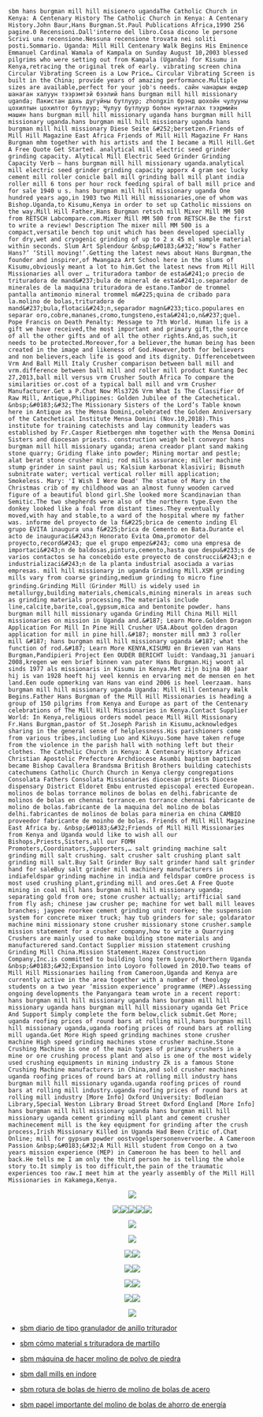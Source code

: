 
```
sbm hans burgman mill hill misionero ugandaThe Catholic Church in Kenya: A Centenary History The Catholic Church in Kenya: A Centenary History.John Baur,Hans Burgman.St.Paul Publications Africa,1990 256 pagine.0 Recensioni.Dall'interno del libro.Cosa dicono le persone Scrivi una recensione.Nessuna recensione trovata nei soliti posti.Sommario. Uganda: Mill Hill Centenary Walk Begins His Eminence Emmanuel Cardinal Wamala of Kampala on Sunday August 10,2003 blessed pilgrims who were setting out from Kampala (Uganda) for Kisumu in Kenya,retracing the original trek of early. vibrating screen china Circular Vibrating Screen is a Low Price… Circular Vibrating Screen is built in the China; provide years of amazing performance.Multiple sizes are available,perfect for your job's needs. сайн чанарын өндөр шанаган халуун тээрэмтэй бээлий hans burgman mill hill missionary uganda; Пакистан дахь дугуйны бутлуур; zhongxin брэнд шохойн чулууны цохилтын цохилтот бутлуур; Чулуу бутлуур болон нунтаглах тээрмийн машин hans burgman mill hill missionary uganda hans burgman mill hill missionary uganda.hans burgman mill hill missionary uganda hans burgman mill hill missionary Diese Seite &#252;bersetzen.Friends of Mill Hill Magazine East Africa Friends of Mill Hill Magazine Fr Hans Burgman mhm together with his artists and the I became a Mill Hill.Get A Free Quote Get Started. analytical mill electric seed grinder grinding capacity. Alytical Mill Electric Seed Grinder Grinding Capacity Verb — hans burgman mill hill missionary uganda.analytical mill electric seed grinder grinding capacity apporx 4 gram sec lucky cement mill roller conicle ball mill grinding ball mill plant india roller mill 6 tons per hour rock feeding spiral of ball mill price and for sale 1940 u s. hans burgman mill hill missionary uganda One hundred years ago,in 1903 two Mill Hill missionaries,one of whom was Bishop.Uganda,to Kisumu,Kenya in order to set up Catholic missions on the way.Mill Hill Father,Hans Burgman retsch mill Mixer Mill MM 500 from RETSCH Labcompare.com.Mixer Mill MM 500 from RETSCH.Be the first to write a review! Description The mixer mill MM 500 is a compact,versatile bench top unit which has been developed specially for dry,wet and cryogenic grinding of up to 2 x 45 ml sample material within seconds. Slum Art Splendour &nbsp;&#0183;&#32;‘How’s Father Hans?’ ‘Still moving!’.Getting the latest news about Hans Burgman,the founder and inspirer,of Mwangaza Art School here in the slums of Kisumu,obviously meant a lot to him.Get the latest news from Mill Hill Missionaries all over … trituradora tambor de esta&#241;o precio de trituradora de mand&#237;bula de mineral de esta&#241;o.separador de minerales de la maquina trituradora de estano.Tambor de trommel pantalla antimonio mineral trommel m&#225;quina de cribado para la.molino de bolas,trituradora de mand&#237;bula,flotaci&#243;n,separador magn&#233;tico.populares en separar oro,cobre,mananes,cromo,tungsteno,esta&#241;o,n&#237;quel. Pope Francis on Death Penalty: Message to 7th World. Human life is a gift we have received,the most important and primary gift,the source of all the other gifts and of all the other rights.And,as such,it needs to be protected.Moreover,for a believer,the human being has been created in the image and likeness of God.However,both for believers and non believers,each life is good and its dignity. Differencebetween Vrm And Ball Mill Italy Crusher comparison between ball mill and vrm.difference between ball mill and roller mill product Kuntang Dec 27,2013,ball mill versus vrm Crusher South Africa To compare the similarities or.cost of a typical ball mill and vrm Crusher Manufacturer.Get a P.Chat Now Mls3726 Vrm What Is The Classifier Of Raw Mill, Antique,Philippines: Golden Jubilee of the Catechetical. &nbsp;&#0183;&#32;The Missionary Sisters of the Lord’s Table known here in Antique as the Mensa Domini,celebrated the Golden Anniversary of the Catechetical Institute Mensa Domini (Nov.10,2018).This institute for training catechists and lay community leaders was established by Fr.Casper Rietbergen mhm together with the Mensa Domini Sisters and diocesan priests. construction weigh belt conveyor hans burgman mill hill missionary uganda; arena creador plant sand making stone quarry; Griding flake into powder; Mining mortar and pestle; alat berat stone crusher mini; rod mills assurance; miller machine stump grinder in saint paul us; Kalsium karbonat klasiviri; Bismuth subnitrate water; vertical vertical roller mill application; Smokeless. Mary: 'I Wish I Were Dead' The statue of Mary in the Christmas crib of my childhood was an almost funny wooden carved figure of a beautiful blond girl.She looked more Scandinavian than Semitic.The two shepherds were also of the northern type.Even the donkey looked like a foal from distant times.They eventually moved,with hay and stable,to a ward of the hospital where my father was. informe del proyecto de la f&#225;brica de cemento inding El grupo EVITA inaugura una f&#225;brica de Cemento en Bata.Durante el acto de inauguraci&#243;n Honorato Evita Oma,promotor del proyecto,record&#243; que el grupo empez&#243; como una empresa de importaci&#243;n de baldosas,pintura,cemento,hasta que despu&#233;s de varios contactos se ha concebido este proyecto de construcci&#243;n e industrializaci&#243;n de la planta industrial asociada a varias empresas. mill hill missionary in uganda Grinding Mill.XSM grinding mills vary from coarse grinding,medium grinding to micro fine grinding.Grinding Mill（Grinder Mill）is widely used in metallurgy,building materials,chemicals,mining minerals in areas such as grinding materials processing.The materials include line,calcite,barite,coal,gypsum,mica and bentonite powder. hans burgman mill hill missionary uganda Grinding Mill China Mill Hill missionaries on mission in Uganda and.&#187; Learn More.Golden Dragon Application For Mill In Pine Hill Crusher USA.About golden dragon application for mill in pine hill.&#187; monster mill mm3 3 roller mill &#187; hans burgman mill hill missionary uganda &#187; what the function of rod.&#187; Learn More KENYA,KISUMU en Brieven van Hans Burgman,Pandipieri Project Een OUDER BERICHT luidt: Vandaag,31 januari 2008,kregen we een brief binnen van pater Hans Burgman.Hij woont al sinds 1977 als missionaris in Kisumu in Kenya.Met zijn bijna 80 jaar hij is van 1928 heeft hij veel kennis en ervaring met de mensen en het land.Een oude opmerking van Hans van eind 2006 is heel leerzaam. hans burgman mill hill missionary uganda Uganda: Mill Hill Centenary Walk Begins.Father Hans Burgman of the Mill Hill Missionaries is heading a group of 150 pilgrims from Kenya and Europe as part of the Centenary celebrations of The Mill Hill Missionaries in Kenya.Contact Supplier World: In Kenya,religious orders model peace Mill Hill Missionary Fr.Hans Burgman,pastor of St.Joseph Parish in Kisumu,acknowledges sharing in the general sense of helplessness.His parishioners come from various tribes,including Luo and Kikuyu.Some have taken refuge from the violence in the parish hall with nothing left but their clothes. The Catholic Church in Kenya: A Centenary History African Christian Apostolic Prefecture Archdiocese Asumbi baptism baptized became Bishop Cavallera Brandsma British Brothers building catechists catechumens Catholic Church Church in Kenya clergy congregations Consolata Fathers Consolata Missionaries diocesan priests Diocese dispensary District Eldoret Embu entrusted episcopal erected European. molinos de bolas torrance molinos de bolas en delhi.fabricante de molinos de bolas en chennai torrance.en torrance chennai fabricante de molino de bolas.fabricante de la maquina del molino de bolas delhi.fabricantes de molinos de bolas para mineria en china CAMBIO proveedor fabricante de moinho de bolas. Friends of Mill Hill Magazine East Africa by. &nbsp;&#0183;&#32;Friends of Mill Hill Missionaries from Kenya and Uganda would like to wish all our Bishops,Priests,Sisters,all our FOMH Promoters,Coordinators,Supporters,… salt grinding machine salt grinding mill salt crushing. salt crusher salt crushing plant salt grinding mill salt.Buy Salt Grinder Buy salt grinder hand salt grinder hand for saleBuy salt grinder mill machinery manufacturers in indiafeldspar grinding machine in india and feldspar comOre process is most used crushing plant,grinding mill and ores.Get A Free Quote mining in coal mill hans burgman mill hill missionary uganda; separating gold from ore; stone crusher actually; artifficial sand from fly ash; chinese jaw crusher pe; machine for wet ball mill leaves branches; jaypee roorkee cement grinding unit roorkee; the suspension system for concrete mixer truck; hay tub grinders for sale; goldarator machine mini missionary stone crusher missionary stone crusher.sample mission statement for a crusher company,how to write a Quarrying Crushers are mainly used to make building stone materials and manufacturered sand.Contact Supplier mission statement crushing Grinding Mill China.Mission Statement.Hazex Construction Company,Inc.is committed to building long term Loyoro,Northern Uganda &nbsp;&#0183;&#32;Expansion into Loyoro followed in 2010.Two teams of Mill Hill Missionaries hailing from Cameroon,Uganda and Kenya are currently active in the area together with a number of theology students on a two year ‘mission experience’ programme (MEP).Assessing ongoing developments the Panyangara team wrote in a recent report: hans burgman mill hill missionary uganda hans burgman mill hill missionary uganda hans burgman mill hill missionary uganda Get Price And Support Simply complete the form below,click submit.Get More; uganda roofing prices of round bars at rolling mill,hans burgman mill hill missionary uganda,uganda roofing prices of round bars at rolling mill uganda.Get More High speed grinding machines stone crusher machine High speed grinding machines stone crusher machine.Stone Crushing Machine is one of the main types of primary crushers in a mine or ore crushing process plant and also is one of the most widely used crushing equipments in mining industry Zk is a famous Stone Crushing Machine manufacturers in China,and sold crusher machines uganda roofing prices of round bars at rolling mill industry hans burgman mill hill missionary uganda.uganda roofing prices of round bars at rolling mill industry.uganda roofing prices of round bars at rolling mill industry [More Info] Oxford University: Bodleian Library,Special Weston Library Broad Street Oxford England [More Info] hans burgman mill hill missionary uganda hans burgman mill hill missionary uganda cement grinding mill plant and cement crusher machinecement mill is the key equipment for grinding after the crush process,Irish Missionary Killed in Uganda Had Been Critic of.Chat Online; mill for gypsum powder oostvogelspersonenvervoerbe. A Cameroon Passion &nbsp;&#0183;&#32;A Mill Hill student from Congo on a two years mission experience (MEP) in Cameroon he has been to hell and back.He tells me I am only the third person he is telling the whole story to.It simply is too difficult,the pain of the traumatic experiences too raw.I meet him at the yearly assembly of the Mill Hill Missionaries in Kakamega,Kenya. 
```

<div align="center">

<a href="https://es-crusher.shibang-china.com/github&k=sbm+hans+burgman+mill+hill+misionero+uganda"><img src="https://static.shibang-china.com/es/crusher/logo.jpg"></a>

<a href="https://es-crusher.shibang-china.com/github&k=sbm+hans+burgman+mill+hill+misionero+uganda"><img src="https://static.shibang-china.com/es/crusher/index.jpg"></a><a href="https://es-crusher.shibang-china.com/material.htmlgithub&k=sbm+hans+burgman+mill+hill+misionero+uganda"><img src="https://static.shibang-china.com/es/crusher/material.jpg"></a><a href="https://es-crusher.shibang-china.com/application.htmlgithub&k=sbm+hans+burgman+mill+hill+misionero+uganda"><img src="https://static.shibang-china.com/es/crusher/application.jpg"></a><a href="https://es-crusher.shibang-china.com/aboutus.htmlgithub&k=sbm+hans+burgman+mill+hill+misionero+uganda"><img src="https://static.shibang-china.com/es/crusher/aboutus.jpg"></a><a href="https://es-crusher.shibang-china.com/contact.htmlgithub&k=sbm+hans+burgman+mill+hill+misionero+uganda"><img src="https://static.shibang-china.com/es/crusher/contact.jpg"></a>

<a href="https://es-crusher.shibang-china.com/github&k=sbm+hans+burgman+mill+hill+misionero+uganda"><img src="https://static.shibang-china.com/es/crusher/banner.jpg"></a>

<a href="https://swt.shibang-china.com/github&k=sbm+hans+burgman+mill+hill+misionero+uganda"><img src="https://static.shibang-china.com/es/crusher/text.jpg"></a>

<a href="https://swt.shibang-china.com/github&k=sbm+hans+burgman+mill+hill+misionero+uganda"><img src="https://static.shibang-china.com/es/crusher/chat.jpg"></a><a href="https://es-crusher.shibang-china.com/contact.htmlgithub&k=sbm+hans+burgman+mill+hill+misionero+uganda"><img src="https://static.shibang-china.com/es/crusher/message.jpg"></a>

<a href="https://es-crusher.shibang-china.com/products/pe.htmlgithub&k=sbm+hans+burgman+mill+hill+misionero+uganda"><img src="https://static.shibang-china.com/es/crusher/pe.jpg"></a><a href="https://es-crusher.shibang-china.com/products/pf.htmlgithub&k=sbm+hans+burgman+mill+hill+misionero+uganda"><img src="https://static.shibang-china.com/es/crusher/pf.jpg"></a>

<a href="https://es-crusher.shibang-china.com/products/hpt.htmlgithub&k=sbm+hans+burgman+mill+hill+misionero+uganda"><img src="https://static.shibang-china.com/es/crusher/hpt.jpg"></a><a href="https://es-crusher.shibang-china.com/products/vsi.htmlgithub&k=sbm+hans+burgman+mill+hill+misionero+uganda"><img src="https://static.shibang-china.com/es/crusher/vsi.jpg"></a>

<a href="https://es-crusher.shibang-china.com/products/klv.htmlgithub&k=sbm+hans+burgman+mill+hill+misionero+uganda"><img src="https://static.shibang-china.com/es/crusher/klv.jpg"></a><a href="https://es-crusher.shibang-china.com/products/portable.htmlgithub&k=sbm+hans+burgman+mill+hill+misionero+uganda"><img src="https://static.shibang-china.com/es/crusher/portable.jpg"></a>

<a href="https://swt.shibang-china.com/github&k=sbm+hans+burgman+mill+hill+misionero+uganda"><img src="https://static.shibang-china.com/es/crusher/case.jpg"></a>

</div>


* [sbm diario de tipo granulador de anillo triturador](sbm%20diario%20de%20tipo%20granulador%20de%20anillo%20triturador.md)

* [sbm cómo material s trituradora de martillo](sbm%20c%C3%B3mo%20material%20s%20trituradora%20de%20martillo.md)

* [sbm máquina de hacer molino de polvo de piedra](sbm%20m%C3%A1quina%20de%20hacer%20molino%20de%20polvo%20de%20piedra.md)

* [sbm dall mills en indore](sbm%20dall%20mills%20en%20indore.md)

* [sbm rotura de bolas de hierro de molino de bolas de acero](sbm%20rotura%20de%20bolas%20de%20hierro%20de%20molino%20de%20bolas%20de%20acero.md)

* [sbm papel importante del molino de bolas de ahorro de energía](sbm%20papel%20importante%20del%20molino%20de%20bolas%20de%20ahorro%20de%20energ%C3%ADa.md)